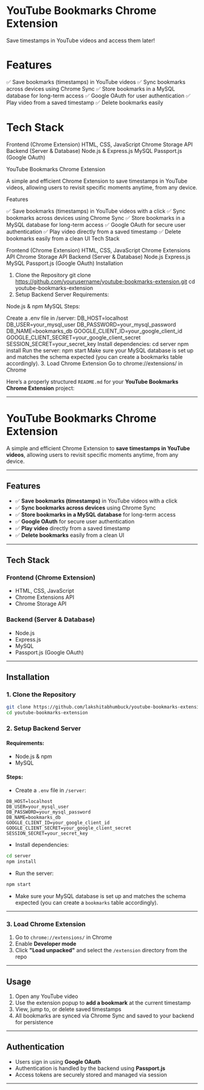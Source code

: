 # YouTube Bookmarks Chrome Extension

Save timestamps in YouTube videos and access them later!

# Features

✅ Save bookmarks (timestamps) in YouTube videos
✅ Sync bookmarks across devices using Chrome Sync
✅ Store bookmarks in a MySQL database for long-term access
✅ Google OAuth for user authentication
✅ Play video from a saved timestamp
✅ Delete bookmarks easily

# Tech Stack

Frontend (Chrome Extension)
HTML, CSS, JavaScript
Chrome Storage API
Backend (Server & Database)
Node.js & Express.js
MySQL
Passport.js (Google OAuth)


YouTube Bookmarks Chrome Extension

A simple and efficient Chrome Extension to save timestamps in YouTube videos, allowing users to revisit specific moments anytime, from any device.

Features

✅ Save bookmarks (timestamps) in YouTube videos with a click
✅ Sync bookmarks across devices using Chrome Sync
✅ Store bookmarks in a MySQL database for long-term access
✅ Google OAuth for secure user authentication
✅ Play video directly from a saved timestamp
✅ Delete bookmarks easily from a clean UI
Tech Stack

Frontend (Chrome Extension)
HTML, CSS, JavaScript
Chrome Extensions API
Chrome Storage API
Backend (Server & Database)
Node.js
Express.js
MySQL
Passport.js (Google OAuth)
Installation

1. Clone the Repository
git clone https://github.com/yourusername/youtube-bookmarks-extension.git
cd youtube-bookmarks-extension
2. Setup Backend Server
Requirements:

Node.js & npm
MySQL
Steps:

Create a .env file in /server:
DB_HOST=localhost
DB_USER=your_mysql_user
DB_PASSWORD=your_mysql_password
DB_NAME=bookmarks_db
GOOGLE_CLIENT_ID=your_google_client_id
GOOGLE_CLIENT_SECRET=your_google_client_secret
SESSION_SECRET=your_secret_key
Install dependencies:
cd server
npm install
Run the server:
npm start
Make sure your MySQL database is set up and matches the schema expected (you can create a bookmarks table accordingly).
3. Load Chrome Extension
Go to chrome://extensions/ in Chrome







Here’s a properly structured `README.md` for your **YouTube Bookmarks Chrome Extension** project:

---

# YouTube Bookmarks Chrome Extension

A simple and efficient Chrome Extension to **save timestamps in YouTube videos**, allowing users to revisit specific moments anytime, from any device.

---

## Features

* ✅ **Save bookmarks (timestamps)** in YouTube videos with a click
* ✅ **Sync bookmarks across devices** using Chrome Sync
* ✅ **Store bookmarks in a MySQL database** for long-term access
* ✅ **Google OAuth** for secure user authentication
* ✅ **Play video** directly from a saved timestamp
* ✅ **Delete bookmarks** easily from a clean UI

---

## Tech Stack

### Frontend (Chrome Extension)

* HTML, CSS, JavaScript
* Chrome Extensions API
* Chrome Storage API

### Backend (Server & Database)

* Node.js
* Express.js
* MySQL
* Passport.js (Google OAuth)

---

## Installation

### 1. Clone the Repository

```bash
git clone https://github.com/lakshitabhumbuck/youtube-bookmarks-extension.git
cd youtube-bookmarks-extension
```

### 2. Setup Backend Server

#### Requirements:

* Node.js & npm
* MySQL

#### Steps:

* Create a `.env` file in `/server`:

```env
DB_HOST=localhost
DB_USER=your_mysql_user
DB_PASSWORD=your_mysql_password
DB_NAME=bookmarks_db
GOOGLE_CLIENT_ID=your_google_client_id
GOOGLE_CLIENT_SECRET=your_google_client_secret
SESSION_SECRET=your_secret_key
```

* Install dependencies:

```bash
cd server
npm install
```

* Run the server:

```bash
npm start
```

* Make sure your MySQL database is set up and matches the schema expected (you can create a `bookmarks` table accordingly).

---

### 3. Load Chrome Extension

1. Go to `chrome://extensions/` in Chrome
2. Enable **Developer mode**
3. Click **"Load unpacked"** and select the `/extension` directory from the repo

---

## Usage

1. Open any YouTube video
2. Use the extension popup to **add a bookmark** at the current timestamp
3. View, jump to, or delete saved timestamps
4. All bookmarks are synced via Chrome Sync and saved to your backend for persistence

---

## Authentication

* Users sign in using **Google OAuth**
* Authentication is handled by the backend using **Passport.js**
* Access tokens are securely stored and managed via session

---
